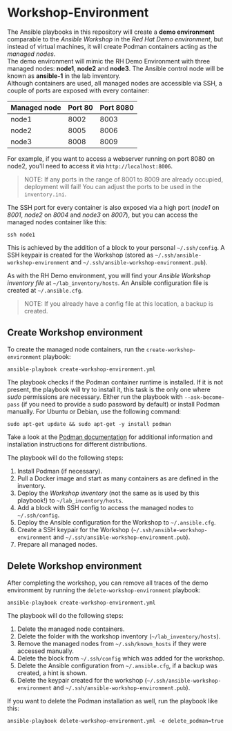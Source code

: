 # Workshop-Environment

The Ansible playbooks in this repository will create a **demo environment** comparable to the *Ansible Workshop* in the *Red Hat Demo environment*, but instead of virtual machines, it will create Podman containers acting as the *managed nodes*.  
The demo environment will mimic the RH Demo Environment with three managed nodes: **node1**, **node2** and **node3**. The Ansible control node will be known as **ansible-1** in the lab inventory.  
Although containers are used, all managed nodes are accessible via SSH, a couple of ports are exposed with every container:

| Managed node | Port 80 | Port 8080 |
| ------------ | ------- | --------- |
| node1        | 8002    | 8003      |
| node2        | 8005    | 8006      |
| node3        | 8008    | 8009      |

For example, if you want to access a webserver running on port 8080 on node2, you'll need to access it via `http://localhost:8006`.

> NOTE: If any ports in the range of 8001 to 8009 are already occupied, deployment will fail! You can adjust the ports to be used in the `inventory.ini`.  

The SSH port for every container is also exposed via a high port (*node1* on *8001*, *node2* on *8004* and *node3* on *8007*), but you can access the managed nodes container like this:

```console
ssh node1
```

This is achieved by the addition of a block to your personal `~/.ssh/config`. A SSH keypair is created for the Workshop (stored as `~/.ssh/ansible-workshop-environment` and `~/.ssh/ansible-workshop-environment.pub`).

As with the RH Demo environment, you will find your *Ansible Workshop inventory file* at `~/lab_inventory/hosts`. An Ansible configuration file is created at `~/.ansible.cfg`.

> NOTE: If you already have a config file at this location, a backup is created.

## Create Workshop environment

To create the managed node containers, run the `create-workshop-environment` playbook:

```console
ansible-playbook create-workshop-environment.yml
```

The playbook checks if the Podman container runtime is installed. If it is not present, the playbook will try to install it, this task is the only one where *sudo* permissions are necessary. Either run the playbook with `--ask-become-pass` (if you need to provide a sudo password by default) or install Podman manually. For Ubuntu or Debian, use the following command:

```console
sudo apt-get update && sudo apt-get -y install podman  
```

Take a look at the [Podman documentation](https://podman.io/docs/installation#linux-distributions) for additional information and installation instructions for different distributions.

The playbook will do the following steps:

1. Install Podman (if necessary).
2. Pull a Docker image and start as many containers as are defined in the inventory.
3. Deploy the *Workshop inventory* (not the same as is used by this playbook!) to `~/lab_inventory/hosts`.
4. Add a block with SSH config to access the managed nodes to `~/.ssh/config`.
5. Deploy the Ansible configuration for the Workshop to `~/.ansible.cfg`.
6. Create a SSH keypair for the Workshop (`~/.ssh/ansible-workshop-environment` and `~/.ssh/ansible-workshop-environment.pub`).
7. Prepare all managed nodes.

## Delete Workshop environment

After completing the workshop, you can remove all traces of the demo environment by running the `delete-workshop-environment` playbook:

```console
ansible-playbook create-workshop-environment.yml
```

The playbook will do the following steps:

1. Delete the managed node containers.
2. Delete the folder with the workshop inventory (`~/lab_inventory/hosts`).
3. Remove the managed nodes from `~/.ssh/known_hosts` if they were accessed manually.
4. Delete the block from `~/.ssh/config` which was added for the workshop.
5. Delete the Ansible configuration from `~/.ansible.cfg`, if a backup was created, a hint is shown.
6. Delete the keypair created for the workshop (`~/.ssh/ansible-workshop-environment` and `~/.ssh/ansible-workshop-environment.pub`).

If you want to delete the Podman installation as well, run the playbook like this:

```console
ansible-playbook delete-workshop-environment.yml -e delete_podman=true
```